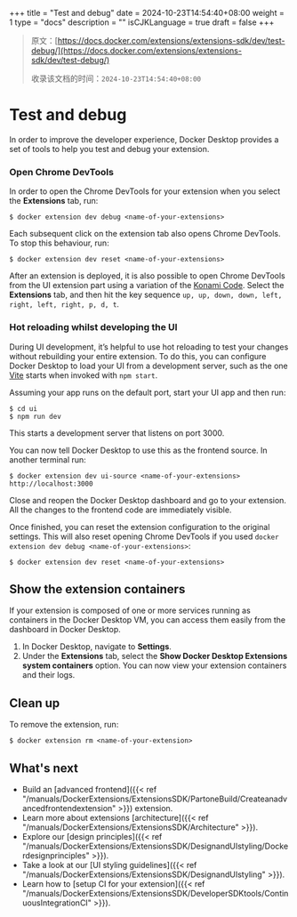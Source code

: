 +++
title = "Test and debug"
date = 2024-10-23T14:54:40+08:00
weight = 1
type = "docs"
description = ""
isCJKLanguage = true
draft = false
+++

> 原文：[https://docs.docker.com/extensions/extensions-sdk/dev/test-debug/](https://docs.docker.com/extensions/extensions-sdk/dev/test-debug/)
>
> 收录该文档的时间：`2024-10-23T14:54:40+08:00`

# Test and debug

In order to improve the developer experience, Docker Desktop provides a set of tools to help you test and debug your extension.

### Open Chrome DevTools

In order to open the Chrome DevTools for your extension when you select the **Extensions** tab, run:



```console
$ docker extension dev debug <name-of-your-extensions>
```

Each subsequent click on the extension tab also opens Chrome DevTools. To stop this behaviour, run:



```console
$ docker extension dev reset <name-of-your-extensions>
```

After an extension is deployed, it is also possible to open Chrome DevTools from the UI extension part using a variation of the [Konami Code](https://en.wikipedia.org/wiki/Konami_Code). Select the **Extensions** tab, and then hit the key sequence `up, up, down, down, left, right, left, right, p, d, t`.

### Hot reloading whilst developing the UI

During UI development, it’s helpful to use hot reloading to test your changes without rebuilding your entire extension. To do this, you can configure Docker Desktop to load your UI from a development server, such as the one [Vite](https://vitejs.dev/) starts when invoked with `npm start`.

Assuming your app runs on the default port, start your UI app and then run:



```console
$ cd ui
$ npm run dev
```

This starts a development server that listens on port 3000.

You can now tell Docker Desktop to use this as the frontend source. In another terminal run:



```console
$ docker extension dev ui-source <name-of-your-extensions> http://localhost:3000
```

Close and reopen the Docker Desktop dashboard and go to your extension. All the changes to the frontend code are immediately visible.

Once finished, you can reset the extension configuration to the original settings. This will also reset opening Chrome DevTools if you used `docker extension dev debug <name-of-your-extensions>`:



```console
$ docker extension dev reset <name-of-your-extensions>
```

## Show the extension containers

If your extension is composed of one or more services running as containers in the Docker Desktop VM, you can access them easily from the dashboard in Docker Desktop.

1. In Docker Desktop, navigate to **Settings**.
2. Under the **Extensions** tab, select the **Show Docker Desktop Extensions system containers** option. You can now view your extension containers and their logs.

## Clean up

To remove the extension, run:



```console
$ docker extension rm <name-of-your-extension>
```

## What's next

- Build an [advanced frontend]({{< ref "/manuals/DockerExtensions/ExtensionsSDK/PartoneBuild/Createanadvancedfrontendextension" >}}) extension.
- Learn more about extensions [architecture]({{< ref "/manuals/DockerExtensions/ExtensionsSDK/Architecture" >}}).
- Explore our [design principles]({{< ref "/manuals/DockerExtensions/ExtensionsSDK/DesignandUIstyling/Dockerdesignprinciples" >}}).
- Take a look at our [UI styling guidelines]({{< ref "/manuals/DockerExtensions/ExtensionsSDK/DesignandUIstyling" >}}).
- Learn how to [setup CI for your extension]({{< ref "/manuals/DockerExtensions/ExtensionsSDK/DeveloperSDKtools/ContinuousIntegrationCI" >}}).

